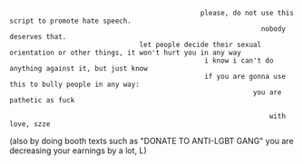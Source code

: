                                                    please, do not use this script to promote hate speech.
                                                                  nobody deserves that. 
                                    let people decide their sexual orientation or other things, it won't hurt you in any way
                                                    i know i can't do anything against it, but just know
                                                    if you are gonna use this to bully people in any way:
                                                                you are pathetic as fuck
                                                                
                                                                    with love, szze
                                                                       
                                                 
  
  





(also by doing booth texts such as "DONATE TO ANTI-LGBT GANG" you are decreasing your earnings by a lot, L)
